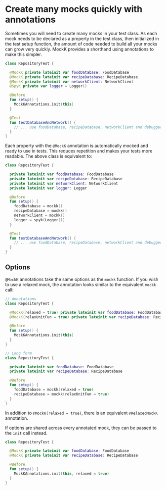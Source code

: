 # Create many mocks quickly with annotations

Sometimes you will need to create many mocks in your test class. As each mock needs to be declared as a property in the test class, then initialized in the test setup function, the amount of code needed to build all your mocks can grow very quickly. MockK provides a shorthand using annotations to make this simpler.

```kotlin
class RepositoryTest {

  @MockK private lateinit var foodDatabase: FoodDatabase
  @MockK private lateinit var recipeDatabase: RecipeDatabase
  @MockK private lateinit var networkClient: NetworkClient
  @SpyK private var logger = Logger()

  @Before
  fun setup() {
    MockKAnnotations.init(this)
  }

  @Test
  fun testDatabaseAndNetwork() {
    // ... use foodDatabase, recipeDatabase, networkClient and debugger
  }
}
```

Each property with the `@MockK` annotation is automatically mocked and ready to use in tests. This reduces repetition and makes your tests more readable. The above class is equivalent to:

```kotlin
class RepositoryTest {

  private lateinit var foodDatabase: FoodDatabase
  private lateinit var recipeDatabase: RecipeDatabase
  private lateinit var networkClient: NetworkClient
  private lateinit var logger: Logger

  @Before
  fun setup() {
    foodDatabase = mockk()
    recipeDatabase = mockk()
    networkClient = mockk()
    logger = spyk(Logger())
  }

  @Test
  fun testDatabaseAndNetwork() {
    // ... use foodDatabase, recipeDatabase, networkClient and debugger
  }
}
```

## Options

`@MockK` annotations take the same options as the `mockk` function. If you wish to use a relaxed mock, the annotation looks similar to the equivalent `mockk` call:

```kotlin
// Annotations
class RepositoryTest {

  @MockK(relaxed = true) private lateinit var foodDatabase: FoodDatabase
  @MockK(relaxUnitFun = true) private lateinit var recipeDatabase: RecipeDatabase

  @Before
  fun setup() {
    MockKAnnotations.init(this)
  }
}
```

```kotlin
// Long form
class RepositoryTest {

  private lateinit var foodDatabase: FoodDatabase
  private lateinit var recipeDatabase: RecipeDatabase

  @Before
  fun setup() {
    foodDatabase = mockk(relaxed = true)
    recipeDatabase = mockk(relaxUnitFun = true)
  }
}
```

In addition to `@MockK(relaxed = true)`, there is an equivalent `@RelaxedMockK` annotation.

If options are shared across every annotated mock, they can be passed to the `init` call instead.

```kotlin
class RepositoryTest {

  @MockK private lateinit var foodDatabase: FoodDatabase
  @MockK private lateinit var recipeDatabase: RecipeDatabase

  @Before
  fun setup() {
    MockKAnnotations.init(this, relaxed = true)
  }
}
```
